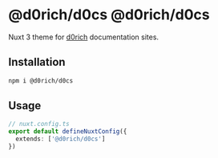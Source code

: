 # @d0rich/d0cs @d0rich/d0cs

Nuxt 3 theme for [d0rich](https://github.com/d0rich) documentation sites.

## Installation

```bash
npm i @d0rich/d0cs
```

## Usage

```ts
// nuxt.config.ts
export default defineNuxtConfig({
  extends: ['@d0rich/d0cs']
})
```
